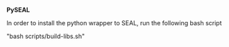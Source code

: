 **PySEAL**

In order to install the python wrapper to SEAL, run the following bash script

"bash scripts/build-libs.sh"